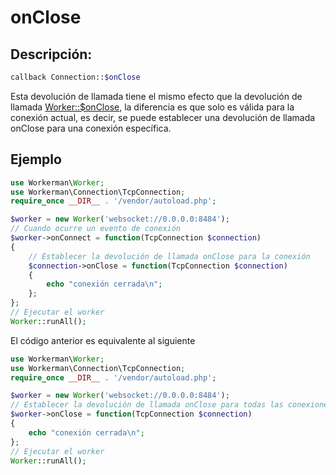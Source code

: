 # onClose
## Descripción:
```php
callback Connection::$onClose
```

Esta devolución de llamada tiene el mismo efecto que la devolución de llamada [Worker::$onClose](../worker/on-close.md), la diferencia es que solo es válida para la conexión actual, es decir, se puede establecer una devolución de llamada onClose para una conexión específica.

## Ejemplo

```php
use Workerman\Worker;
use Workerman\Connection\TcpConnection;
require_once __DIR__ . '/vendor/autoload.php';

$worker = new Worker('websocket://0.0.0.0:8484');
// Cuando ocurre un evento de conexión
$worker->onConnect = function(TcpConnection $connection)
{
    // Establecer la devolución de llamada onClose para la conexión
    $connection->onClose = function(TcpConnection $connection)
    {
        echo "conexión cerrada\n";
    };
};
// Ejecutar el worker
Worker::runAll();
```

El código anterior es equivalente al siguiente

```php
use Workerman\Worker;
use Workerman\Connection\TcpConnection;
require_once __DIR__ . '/vendor/autoload.php';

$worker = new Worker('websocket://0.0.0.0:8484');
// Establecer la devolución de llamada onClose para todas las conexiones
$worker->onClose = function(TcpConnection $connection)
{
    echo "conexión cerrada\n";
};
// Ejecutar el worker
Worker::runAll();
```
